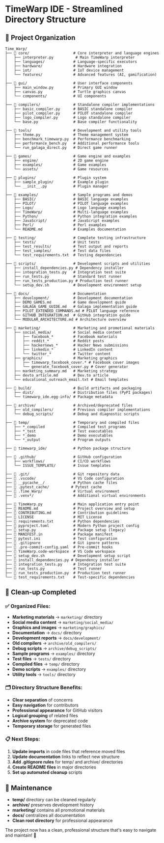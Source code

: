 # TimeWarp IDE - Streamlined Directory Structure

## 📁 Project Organization

```
Time_Warp/
├── 📁 core/                    # Core interpreter and language engines
│   ├── interpreter.py          # Main TimeWarp interpreter
│   ├── languages/             # Language-specific executors
│   ├── hardware/              # Hardware integration
│   ├── iot/                   # IoT device management
│   └── features/              # Advanced features (AI, gamification)
│
├── 📁 gui/                     # User interface components
│   ├── main_window.py         # Primary GUI window
│   ├── canvas.py              # Turtle graphics canvas
│   └── components/            # UI components
│
├── 📁 compilers/               # Standalone compiler implementations
│   ├── basic_compiler.py      # BASIC standalone compiler
│   ├── pilot_compiler.py      # PILOT standalone compiler
│   ├── logo_compiler.py       # Logo standalone compiler
│   └── base.py                # Base compiler functionality
│
├── 📁 tools/                   # Development and utility tools
│   ├── theme.py               # Theme management system
│   ├── benchmark_timewarp.py  # Performance benchmarking
│   ├── performance_bench.py   # Additional performance tools
│   └── run_galaga_direct.py   # Direct game runner
│
├── 📁 games/                   # Game engine and examples
│   ├── engine/                # 2D game engine
│   ├── examples/              # Game examples
│   └── assets/                # Game resources
│
├── 📁 plugins/                 # Plugin system
│   ├── sample_plugin/         # Example plugin
│   └── __init__.py            # Plugin manager
│
├── 📁 examples/                # Sample programs and demos
│   ├── BASIC/                 # BASIC language examples
│   ├── PILOT/                 # PILOT language examples
│   ├── Logo/                  # Logo language examples
│   ├── TimeWarp/              # Multi-language examples
│   ├── Python/                # Python integration examples
│   ├── JavaScript/            # JavaScript examples
│   ├── Perl/                  # Perl examples
│   └── README.md              # Examples documentation
│
├── 📁 testing/                 # Complete testing infrastructure
│   ├── tests/                 # Unit tests
│   ├── test_results/          # Test output and reports
│   ├── test_samples/          # Test data files
│   └── test_requirements.txt  # Testing dependencies
│
├── 📁 scripts/                 # Development scripts and utilities
│   ├── install_dependencies.py # Dependency installer
│   ├── integration_tests.py   # Integration test suite
│   ├── run_tests.py           # Standard test runner
│   ├── run_tests_production.py # Production test runner
│   └── setup_dev.sh           # Development environment setup
│
├── 📁 docs/                    # Documentation
│   ├── development/           # Development documentation
│   ├── DEMO_GAMES.md          # Game development guide
│   ├── GALAGA_GAME_GUIDE.md   # Galaga implementation guide
│   ├── PILOT_EXTENDED_COMMANDS.md # PILOT language reference
│   ├── GITHUB_INTEGRATION.md  # GitHub integration guide
│   └── MODULAR_ARCHITECTURE.md # Architecture overview
│
├── 📁 marketing/               # Marketing and promotional materials
│   ├── social_media/          # Social media content
│   │   ├── facebook_*         # Facebook materials
│   │   ├── reddit_*           # Reddit posts
│   │   ├── hackernews_*       # Hacker News submissions
│   │   ├── linkedin_*         # LinkedIn content
│   │   └── twitter_*          # Twitter content
│   ├── graphics/              # Marketing graphics
│   │   ├── timewarp_facebook_cover.* # Facebook cover images
│   │   └── generate_facebook_cover.py # Cover generator
│   ├── marketing_summary.md   # Marketing strategy
│   ├── devto_article.md       # Dev.to article
│   └── educational_outreach_email.txt # Email templates
│
├── 📁 build/                   # Build artifacts and packaging
│   ├── dist/                  # Distribution files (PyPI packages)
│   └── timewarp_ide.egg-info/ # Package metadata
│
├── 📁 archive/                 # Archived/deprecated files
│   ├── old_compilers/         # Previous compiler implementations
│   └── debug_scripts/         # Debug and diagnostic scripts
│
├── 📁 temp/                    # Temporary and compiled files
│   ├── *_compiled             # Compiled test programs
│   ├── *_test                 # Test executables
│   ├── *_demo                 # Demo executables
│   └── *_output               # Program outputs
│
├── 📁 timewarp_ide/            # Python package structure
│
├── 📁 .github/                 # GitHub configuration
│   ├── workflows/             # CI/CD workflows
│   └── ISSUE_TEMPLATE/        # Issue templates
│
├── 📁 .git/                    # Git repository data
├── 📁 .vscode/                 # VS Code configuration
├── 📁 __pycache__/             # Python cache files
├── 📁 .pytest_cache/          # Pytest cache
├── 📁 .Time_Warp/              # Virtual environment
├── 📁 .venv*/                  # Additional virtual environments
│
├── 📄 TimeWarp.py              # Main application entry point
├── 📄 README.md                # Project overview and setup
├── 📄 CONTRIBUTING.md          # Contribution guidelines
├── 📄 LICENSE                  # MIT License
├── 📄 requirements.txt         # Python dependencies
├── 📄 pyproject.toml           # Modern Python project config
├── 📄 setup.py                 # Package setup (legacy)
├── 📄 MANIFEST.in              # Package manifest
├── 📄 pytest.ini               # Test configuration
├── 📄 .gitignore               # Git ignore patterns
├── 📄 .pre-commit-config.yaml  # Pre-commit hooks
├── 📄 TimeWarp.code-workspace  # VS Code workspace
├── 📄 setup_dev.sh             # Development setup script
├── 📄 install_dependencies.py # Dependency installer
├── 📄 integration_tests.py     # Integration test suite
├── 📄 run_tests.py             # Test runner
├── 📄 run_tests_production.py  # Production test runner
└── 📄 test_requirements.txt    # Test-specific dependencies
```

## 🧹 Clean-up Completed

### ✅ Organized Files:
- **Marketing materials** → `marketing/` directory
- **Social media content** → `marketing/social_media/`
- **Graphics and images** → `marketing/graphics/`
- **Documentation** → `docs/` directory
- **Development reports** → `docs/development/`
- **Old compilers** → `archive/old_compilers/`
- **Debug scripts** → `archive/debug_scripts/`
- **Sample programs** → `examples/` directory
- **Test files** → `tests/` directory
- **Compiled files** → `temp/` directory
- **Demo scripts** → `examples/` directory
- **Utility tools** → `tools/` directory

### 🗂️ Directory Structure Benefits:
- **Clear separation** of concerns
- **Easy navigation** for contributors
- **Professional appearance** for GitHub visitors
- **Logical grouping** of related files
- **Archive system** for deprecated code
- **Temporary storage** for generated files

### 📋 Next Steps:
1. **Update imports** in code files that reference moved files
2. **Update documentation** links to reflect new structure
3. **Add .gitignore rules** for temp/ and archive/ directories
4. **Create README files** in major directories
5. **Set up automated cleanup** scripts

## 🎯 Maintenance

- **temp/** directory can be cleaned regularly
- **archive/** preserves development history
- **marketing/** contains all promotional materials
- **docs/** centralizes all documentation
- **Clean root directory** for professional appearance

The project now has a clean, professional structure that's easy to navigate and maintain! 🚀
